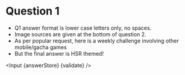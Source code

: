 <script>
    export let answerStore;
    export let validate;

</script>

<div class="markdown">

# Question 1
- Q1 answer format is lower case letters only, no spaces.
- Image sources are given at the bottom of question 2.
- As per popular request, here is a weekly challenge involving other mobile/gacha games
- But the final answer is HSR themed!



<Input {answerStore} {validate} />
